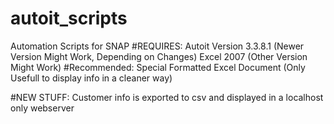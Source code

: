 autoit_scripts
==============

Automation Scripts for SNAP
#REQUIRES:
Autoit Version 3.3.8.1 (Newer Version Might Work, Depending on Changes)
Excel 2007 (Other Version Might Work)
#Recommended:
Special Formatted Excel Document (Only Usefull to display info in a cleaner way)

#NEW STUFF:
Customer info is exported to csv and displayed in a localhost only webserver
